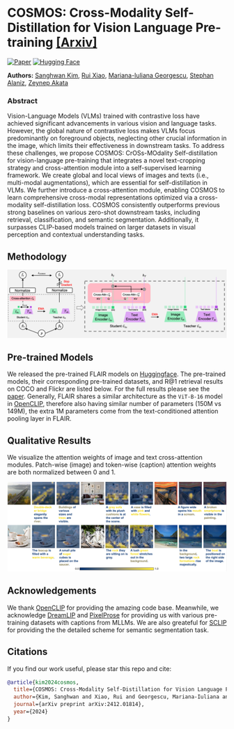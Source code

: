 # COSMOS: Cross-Modality Self-Distillation for Vision Language Pre-training [[Arxiv]](https://arxiv.org/abs/2412.01814)
[![Paper](https://img.shields.io/badge/paper-arxiv.2412.03561-B31B1B.svg)](https://arxiv.org/abs/2412.01814)
[![Hugging Face](https://img.shields.io/badge/HuggingFace-FLAIR-FFD700?logo=huggingface&logoColor=yellow)](https://huggingface.co/sankim2/cosmos)


**Authors:** [Sanghwan Kim](https://kim-sanghwan.github.io/), [Rui Xiao](https://www.eml-munich.de/people/rui-xiao), [Mariana-Iuliana Georgescu](https://lilygeorgescu.github.io/), [Stephan Alaniz](https://www.eml-munich.de/people/stephan-alaniz), [Zeynep Akata](https://www.eml-munich.de/people/zeynep-akata)

### Abstract
Vision-Language Models (VLMs) trained with contrastive loss have achieved significant advancements in various vision and language tasks. However, the global nature of contrastive loss makes VLMs focus predominantly on foreground objects, neglecting other crucial information in the image, which limits their effectiveness in downstream tasks. To address these challenges, we propose COSMOS: CrOSs-MOdality Self-distillation for vision-language pre-training that integrates a novel text-cropping strategy and cross-attention module into a self-supervised learning framework. We create global and local views of images and texts (i.e., multi-modal augmentations), which are essential for self-distillation in VLMs. We further introduce a cross-attention module, enabling COSMOS to learn comprehensive cross-modal representations optimized via a cross-modality self-distillation loss. COSMOS consistently outperforms previous strong baselines on various zero-shot downstream tasks, including retrieval, classification, and semantic segmentation. Additionally, it surpasses CLIP-based models trained on larger datasets in visual perception and contextual understanding tasks. 

## Methodology
![](assets/framework.png "An overview of COSMOS")

## Pre-trained Models

We released the pre-trained FLAIR models on [Huggingface](https://huggingface.co/xiaorui638/flair). The pre-trained models, their corresponding pre-trained datasets, and R@1 retrieval results on COCO and Flickr are listed below. For the full results please see the [paper](https://arxiv.org/pdf/2412.03561). Generally, FLAIR shares a similar architecture as the `ViT-B-16` model in [OpenCLIP](https://github.com/mlfoundations/open_clip), therefore also having similar number of parameters (150M vs 149M), the extra 1M parameters come from the text-conditioned attention pooling layer in FLAIR.


## Qualitative Results

We visualize the attention weights of image and text cross-attention modules. Patch-wise (image) and token-wise (caption) attention weights are both normalized between 0 and 1.

![](assets/qualitative_results_supp.png "Qualitative Results")

## Acknowledgements
We thank [OpenCLIP](https://github.com/mlfoundations/open_clip) for providing the amazing code base. Meanwhile, we acknowledge [DreamLIP](https://github.com/zyf0619sjtu/DreamLIP) and [PixelProse](https://huggingface.co/datasets/tomg-group-umd/pixelprose) for providing us with various pre-training datasets with captions from MLLMs. We are also greateful for [SCLIP](https://github.com/wangf3014/SCLIP) for providing the the detailed scheme for semantic segmentation task.

## Citations
If you find our work useful, please star this repo and cite:

```bibtex
@article{kim2024cosmos,
  title={COSMOS: Cross-Modality Self-Distillation for Vision Language Pre-training},
  author={Kim, Sanghwan and Xiao, Rui and Georgescu, Mariana-Iuliana and Alaniz, Stephan and Akata, Zeynep},
  journal={arXiv preprint arXiv:2412.01814},
  year={2024}
}
